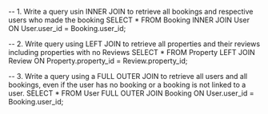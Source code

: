 -- 1. Write a query usin INNER JOIN to retrieve all bookings and respective users who made the booking
SELECT \*
FROM
Booking
INNER JOIN User ON User.user_id = Booking.user_id;

-- 2. Write query using LEFT JOIN to retrieve all properties and their reviews including properties with no Reviews
SELECT \*
FROM
Property
LEFT JOIN Review ON Property.property_id = Review.property_id;

-- 3. Write a query using a FULL OUTER JOIN to retrieve all users and all bookings, even if the user has no booking or a booking is not linked to a user.
SELECT \*
FROM
User FULL
OUTER JOIN Booking ON User.user_id = Booking.user_id;
